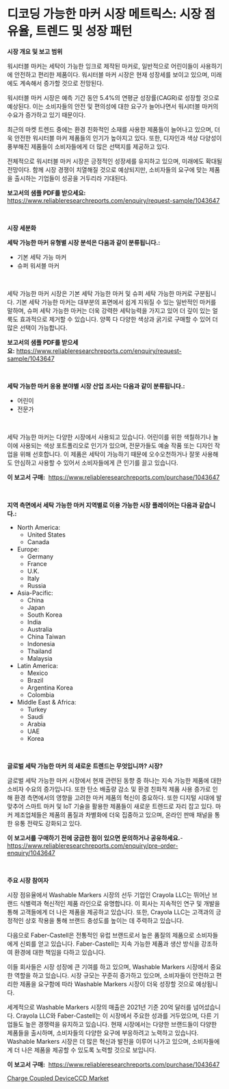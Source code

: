 <p><h1>디코딩 가능한 마커 시장 메트릭스: 시장 점유율, 트렌드 및 성장 패턴</h1></p><p><strong>시장 개요 및 보고 범위</strong></p>
<p><p>워시터블 마커는 세탁이 가능한 잉크로 제작된 마커로, 일반적으로 어린이들이 사용하기에 안전하고 편리한 제품이다. 워시터블 마커 시장은 현재 성장세를 보이고 있으며, 미래에도 계속해서 증가할 것으로 전망된다.</p><p>워시터블 마커 시장은 예측 기간 동안 5.4%의 연평균 성장률(CAGR)로 성장할 것으로 예상된다. 이는 소비자들의 안전 및 편의성에 대한 요구가 늘어나면서 워시터블 마커의 수요가 증가하고 있기 때문이다.</p><p>최근의 마켓 트렌드 중에는 환경 친화적인 소재를 사용한 제품들이 늘어나고 있으며, 더욱 안전한 워시터블 마커 제품들의 인기가 높아지고 있다. 또한, 디자인과 색상 다양성이 풍부해진 제품들이 소비자들에게 더 많은 선택지를 제공하고 있다.</p><p>전체적으로 워시터블 마커 시장은 긍정적인 성장세를 유지하고 있으며, 미래에도 확대될 전망이다. 함께 시장 경쟁이 치열해질 것으로 예상되지만, 소비자들의 요구에 맞는 제품을 출시하는 기업들이 성공을 거두리라 기대된다.</p></p>
<p><strong>보고서의 샘플 PDF를 받으세요:</strong> <a href="https://www.reliableresearchreports.com/enquiry/request-sample/1043647">https://www.reliableresearchreports.com/enquiry/request-sample/1043647</a></p>
<p>&nbsp;</p>
<p><strong>시장 세분화</strong></p>
<p><strong>세탁 가능한 마커 유형별 시장 분석은 다음과 같이 분류됩니다.:</strong></p>
<p><ul><li>기본 세탁 가능 마커</li><li>슈퍼 워셔블 마커</li></ul></p>
<p>&nbsp;</p>
<p><p>세탁 가능한 마커 시장은 기본 세탁 가능한 마커 및 슈퍼 세탁 가능한 마커로 구분됩니다. 기본 세탁 가능한 마커는 대부분의 표면에서 쉽게 지워질 수 있는 일반적인 마커를 말하며, 슈퍼 세탁 가능한 마커는 더욱 강력한 세탁능력을 가지고 있어 더 깊이 있는 얼룩도 효과적으로 제거할 수 있습니다. 양쪽 다 다양한 색상과 굵기로 구매할 수 있어 더 많은 선택이 가능합니다.</p></p>
<p><strong>보고서의 샘플 PDF를 받으세요:</strong>&nbsp;<a href="https://www.reliableresearchreports.com/enquiry/request-sample/1043647">https://www.reliableresearchreports.com/enquiry/request-sample/1043647</a></p>
<p>&nbsp;</p>
<p><strong> 세탁 가능한 마커 응용 분야별 시장 산업 조사는 다음과 같이 분류됩니다.:</strong></p>
<p><ul><li>어린이</li><li>전문가</li></ul></p>
<p>&nbsp;</p>
<p><p>세탁 가능한 마커는 다양한 시장에서 사용되고 있습니다. 어린이를 위한 색칠하기나 놀이에 사용되는 색상 포트폴리오로 인기가 있으며, 전문가들도 예술 작품 또는 디자인 작업을 위해 선호합니다. 이 제품은 세탁이 가능하기 때문에 오수오천하거나 잘못 사용해도 안심하고 사용할 수 있어서 소비자들에게 큰 인기를 끌고 있습니다.</p></p>
<p><strong>이 보고서 구매:</strong>&nbsp; <a href="https://www.reliableresearchreports.com/purchase/1043647">https://www.reliableresearchreports.com/purchase/1043647</a></p>
<p>&nbsp;</p>
<p><strong>지역 측면에서 세탁 가능한 마커 지역별로 이용 가능한 시장 플레이어는 다음과 같습니다.:</strong></p>
<p><ul>
    <li>
        North America:
        <ul>
            <li>United States</li>
            <li>Canada</li>
        </ul>
    </li>
    <li>
        Europe:
        <ul>
            <li>Germany</li>
            <li>France</li>
            <li>U.K.</li>
            <li>Italy</li>
            <li>Russia</li>
        </ul>
    </li>
    <li>
        Asia-Pacific:
        <ul>
            <li>China</li>
            <li>Japan</li>
            <li>South Korea</li>
            <li>India</li>
            <li>Australia</li>
            <li>China Taiwan</li>
            <li>Indonesia</li>
            <li>Thailand</li>
            <li>Malaysia</li>
        </ul>
    </li>
    <li>
        Latin America:
        <ul>
            <li>Mexico</li>
            <li>Brazil</li>
            <li>Argentina Korea</li>
            <li>Colombia</li>
        </ul>
    </li>
    <li>
        Middle East & Africa:
        <ul>
            <li>Turkey</li>
            <li>Saudi</li>
            <li>Arabia</li>
            <li>UAE</li>
            <li>Korea</li>
        </ul>
    </li>
    </ul></p>
<p>&nbsp;</p>
<p><strong>글로벌 세탁 가능한 마커 의 새로운 트렌드는 무엇입니까? 시장?</strong></p>
<p><p>글로벌 세탁 가능한 마커 시장에서 현재 관련된 동향 중 하나는 지속 가능한 제품에 대한 소비자 수요의 증가입니다. 또한 탄소 배출량 감소 및 환경 친화적 제품 사용 증가로 인해 환경 측면에서의 영향을 고려한 마커 제품의 혁신이 중요하다. 또한 디지털 시대에 발맞추어 스마트 마커 및 IoT 기술을 활용한 제품들이 새로운 트렌드로 자리 잡고 있다. 마커 제조업체들은 제품의 품질과 차별화에 더욱 집중하고 있으며, 온라인 판매 채널을 통한 유통 전략도 강화되고 있다.</p></p>
<p><strong>이 보고서를 구매하기 전에 궁금한 점이 있으면 문의하거나 공유하세요.</strong>- <a href="https://www.reliableresearchreports.com/enquiry/pre-order-enquiry/1043647">https://www.reliableresearchreports.com/enquiry/pre-order-enquiry/1043647</a></p>
<p>&nbsp;</p>
<p><strong>주요 시장 참여자</strong></p>
<p><p>시장 점유율에서 Washable Markers 시장의 선두 기업인 Crayola LLC는 뛰어난 브랜드 식별력과 혁신적인 제품 라인으로 유명합니다. 이 회사는 지속적인 연구 및 개발을 통해 고객들에게 더 나은 제품을 제공하고 있습니다. 또한, Crayola LLC는 고객과의 긍정적인 상호 작용을 통해 브랜드 충성도를 높이는 데 주력하고 있습니다.</p><p>다음으로 Faber-Castell은 전통적인 유럽 브랜드로서 높은 품질의 제품으로 소비자들에게 신뢰를 얻고 있습니다. Faber-Castell는 지속 가능한 제품과 생산 방식을 강조하여 환경에 대한 책임을 다하고 있습니다.</p><p>이들 회사들은 시장 성장에 큰 기여를 하고 있으며, Washable Markers 시장에서 중요한 역할을 하고 있습니다. 시장 규모는 꾸준히 증가하고 있으며, 소비자들이 안전하고 편리한 제품을 요구함에 따라 Washable Markers 시장이 더욱 성장할 것으로 예상됩니다.</p><p>세계적으로 Washable Markers 시장의 매출은 2021년 기준 20억 달러를 넘어섰습니다. Crayola LLC와 Faber-Castell는 이 시장에서 주요한 성과를 거두었으며, 다른 기업들도 높은 경쟁력을 유지하고 있습니다. 현재 시장에서는 다양한 브랜드들이 다양한 제품들을 출시하며, 소비자들의 다양한 요구에 부응하려고 노력하고 있습니다. Washable Markers 시장은 더 많은 혁신과 발전을 이루어 나가고 있으며, 소비자들에게 더 나은 제품을 제공할 수 있도록 노력할 것으로 보입니다.</p></p>
<p><strong>이 보고서 구매:</strong>&nbsp;&nbsp;<a href="https://www.reliableresearchreports.com/purchase/1043647">https://www.reliableresearchreports.com/purchase/1043647</a></p>
<p><p><a href="https://github.com/brenzgnarento/Market-Research-Report-List-1/blob/main/charge-coupled-deviceccd-market.md">Charge Coupled DeviceCCD Market</a></p></p>
